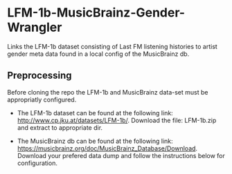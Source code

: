 # LFM-1b-MusicBrainz-Gender-Wrangler

Links the LFM-1b dataset consisting of Last FM listening histories to artist gender meta data found in a local config of the MusicBrainz db.

## Preprocessing

Before cloning the repo the LFM-1b and MusicBrainz data-set must be appropriatly configured.

* The LFM-1b dataset can be found at the following link: http://www.cp.jku.at/datasets/LFM-1b/. Download the file: LFM-1b.zip and extract to appropriate dir. 

* The MusicBrainz db can be found at the following link: https://musicbrainz.org/doc/MusicBrainz_Database/Download. Download your prefered data dump and follow the instructions below for configuration. 
